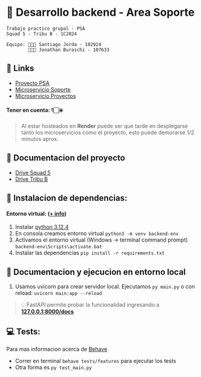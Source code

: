 # 💾 Desarrollo backend - Area Soporte
    Trabajo practico grupal - PSA 
    Squad 5 - Tribu B - 1C2024

    Equipo: 👨🏻‍🦱 Santiago Jorda - 102924
            👨🏻‍🦱 Jonathan Buraschi - 107633 


## 🔗 Links 
* [Proyecto PSA](https://psa-management-system.onrender.com/)
* [Microservicio Soporte](https://psa-support-microservice.onrender.com/docs)
* [Microservicio Proyectos](https://psa-project-microservice.onrender.com/docs)
#### Tener en cuenta: 👇🏻❇️
>Al estar hosteados en **Render** puede ser que tarde en desplegarse tanto los microservicios como el proyecto, esto puede demorarse 1/2 minutos aprox. 

## 📄 Documentacion del proyecto
* [Drive Squad 5](https://drive.google.com/drive/folders/16KUXoImTK2DJhupSf9I3fHXa1O-lUWv8?usp=drive_link)
* [Drive Tribu B](https://drive.google.com/drive/folders/1kk9sMHNTHK2ZDU2OysbkcFmO0dborEGy?usp=drive_link)

## 🔨 Instalacion de dependencias:

#### Entorno virtual: ([+ info](https://docs.python.org/es/3/library/venv.html)) 

1. Instalar [python 3.12.4](https://www.python.org/)
2. En consola creamos entorno virtual `python3 -m venv backend-env`
3. Activamos el entorno virtual (Windows -> terminal command prompt) `backend-env\Scripts\activate.bat`
4. Instalar las dependencias `pip install -r requirements.txt`

## 📖 Documentacion y ejecucion en entorno local
1. Usamos uvicorn para crear servidor local. Ejecutamos `py main.py` o con reload: `uvicorn main:app --reload`

>💡 FastAPI permite probar la funcionalidad ingresando a **[127.0.0.1:8000/docs](127.0.0.1:8000/docs)**


## 💻 Tests:
Para mas informacion acerca de [Behave](https://behave.readthedocs.io/en/latest/tutorial/#environmental-controls)
* Correr en terminal `behave tests/features` para ejecutar los tests
* Otra forma es `py test_main.py`
